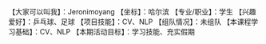 【大家可以叫我】：Jeronimoyang
【坐标】：哈尔滨
【专业/职业】：学生
【兴趣爱好】：乒乓球、足球
【项目技能】：CV、NLP
【组队情况】：未组队
【本课程学习基础】：CV、NLP
【本期活动目标】：学习技能、充实假期